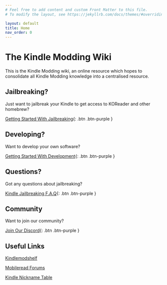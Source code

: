 ```yaml
---
# Feel free to add content and custom Front Matter to this file.
# To modify the layout, see https://jekyllrb.com/docs/themes/#overriding-theme-defaults

layout: default
title: Home
nav_order: 0
---
```


# The Kindle Modding Wiki
This is the Kindle Modding wiki, an online resource which hopes to consolidate all Kindle Modding knowledge into a centralised resource.

## Jailbreaking?
Just want to jailbreak your Kindle to get access to KOReader and other homebrew?

[Getting Started With Jailbreaking](/jailbreaking/getting-started){: .btn .btn-purple }

## Developing?
Want to develop your own software?

[Getting Started With Development](/kindle-dev){: .btn .btn-purple }

## Questions?
Got any questions about jailbreaking?

[Kindle Jailbreaking F.A.Q](/jailbreaking/jailbreak-faq.md){: .btn .btn-purple }

## Community
Want to join our community?

[Join Our Discord](https://dsc.gg/kindle-modding){: .btn .btn-purple }

## Useful Links
[Kindlemodshelf](https://kindlemodshelf.me/)

[Mobileread Forums](https://www.mobileread.com/forums/forumdisplay.php?f=150)

[Kindle Nickname Table](https://wiki.mobileread.com/wiki/Kindle_Serial_Numbers)
